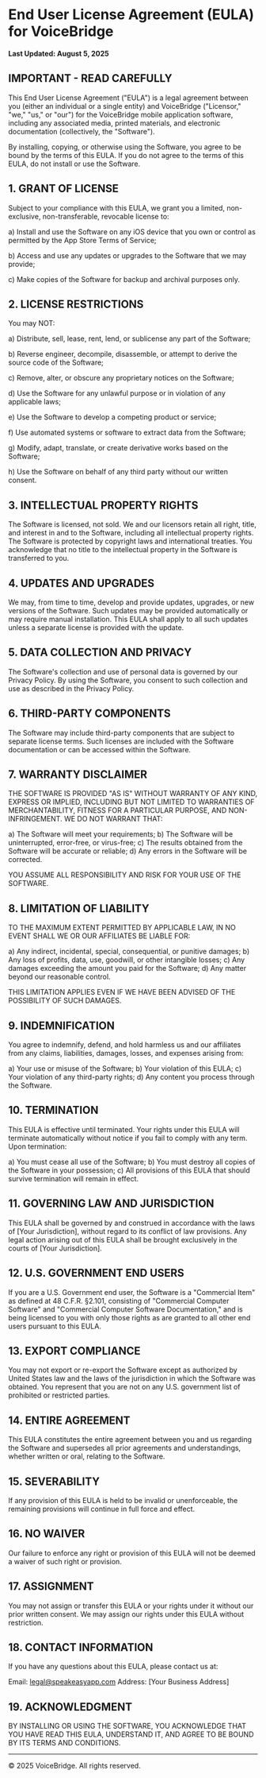 # End User License Agreement (EULA) for VoiceBridge

**Last Updated: August 5, 2025**

## IMPORTANT - READ CAREFULLY

This End User License Agreement ("EULA") is a legal agreement between you (either an individual or a single entity) and VoiceBridge ("Licensor," "we," "us," or "our") for the VoiceBridge mobile application software, including any associated media, printed materials, and electronic documentation (collectively, the "Software").

By installing, copying, or otherwise using the Software, you agree to be bound by the terms of this EULA. If you do not agree to the terms of this EULA, do not install or use the Software.

## 1. GRANT OF LICENSE

Subject to your compliance with this EULA, we grant you a limited, non-exclusive, non-transferable, revocable license to:

a) Install and use the Software on any iOS device that you own or control as permitted by the App Store Terms of Service;

b) Access and use any updates or upgrades to the Software that we may provide;

c) Make copies of the Software for backup and archival purposes only.

## 2. LICENSE RESTRICTIONS

You may NOT:

a) Distribute, sell, lease, rent, lend, or sublicense any part of the Software;

b) Reverse engineer, decompile, disassemble, or attempt to derive the source code of the Software;

c) Remove, alter, or obscure any proprietary notices on the Software;

d) Use the Software for any unlawful purpose or in violation of any applicable laws;

e) Use the Software to develop a competing product or service;

f) Use automated systems or software to extract data from the Software;

g) Modify, adapt, translate, or create derivative works based on the Software;

h) Use the Software on behalf of any third party without our written consent.

## 3. INTELLECTUAL PROPERTY RIGHTS

The Software is licensed, not sold. We and our licensors retain all right, title, and interest in and to the Software, including all intellectual property rights. The Software is protected by copyright laws and international treaties. You acknowledge that no title to the intellectual property in the Software is transferred to you.

## 4. UPDATES AND UPGRADES

We may, from time to time, develop and provide updates, upgrades, or new versions of the Software. Such updates may be provided automatically or may require manual installation. This EULA shall apply to all such updates unless a separate license is provided with the update.

## 5. DATA COLLECTION AND PRIVACY

The Software's collection and use of personal data is governed by our Privacy Policy. By using the Software, you consent to such collection and use as described in the Privacy Policy.

## 6. THIRD-PARTY COMPONENTS

The Software may include third-party components that are subject to separate license terms. Such licenses are included with the Software documentation or can be accessed within the Software.

## 7. WARRANTY DISCLAIMER

THE SOFTWARE IS PROVIDED "AS IS" WITHOUT WARRANTY OF ANY KIND, EXPRESS OR IMPLIED, INCLUDING BUT NOT LIMITED TO WARRANTIES OF MERCHANTABILITY, FITNESS FOR A PARTICULAR PURPOSE, AND NON-INFRINGEMENT. WE DO NOT WARRANT THAT:

a) The Software will meet your requirements;
b) The Software will be uninterrupted, error-free, or virus-free;
c) The results obtained from the Software will be accurate or reliable;
d) Any errors in the Software will be corrected.

YOU ASSUME ALL RESPONSIBILITY AND RISK FOR YOUR USE OF THE SOFTWARE.

## 8. LIMITATION OF LIABILITY

TO THE MAXIMUM EXTENT PERMITTED BY APPLICABLE LAW, IN NO EVENT SHALL WE OR OUR AFFILIATES BE LIABLE FOR:

a) Any indirect, incidental, special, consequential, or punitive damages;
b) Any loss of profits, data, use, goodwill, or other intangible losses;
c) Any damages exceeding the amount you paid for the Software;
d) Any matter beyond our reasonable control.

THIS LIMITATION APPLIES EVEN IF WE HAVE BEEN ADVISED OF THE POSSIBILITY OF SUCH DAMAGES.

## 9. INDEMNIFICATION

You agree to indemnify, defend, and hold harmless us and our affiliates from any claims, liabilities, damages, losses, and expenses arising from:

a) Your use or misuse of the Software;
b) Your violation of this EULA;
c) Your violation of any third-party rights;
d) Any content you process through the Software.

## 10. TERMINATION

This EULA is effective until terminated. Your rights under this EULA will terminate automatically without notice if you fail to comply with any term. Upon termination:

a) You must cease all use of the Software;
b) You must destroy all copies of the Software in your possession;
c) All provisions of this EULA that should survive termination will remain in effect.

## 11. GOVERNING LAW AND JURISDICTION

This EULA shall be governed by and construed in accordance with the laws of [Your Jurisdiction], without regard to its conflict of law provisions. Any legal action arising out of this EULA shall be brought exclusively in the courts of [Your Jurisdiction].

## 12. U.S. GOVERNMENT END USERS

If you are a U.S. Government end user, the Software is a "Commercial Item" as defined at 48 C.F.R. §2.101, consisting of "Commercial Computer Software" and "Commercial Computer Software Documentation," and is being licensed to you with only those rights as are granted to all other end users pursuant to this EULA.

## 13. EXPORT COMPLIANCE

You may not export or re-export the Software except as authorized by United States law and the laws of the jurisdiction in which the Software was obtained. You represent that you are not on any U.S. government list of prohibited or restricted parties.

## 14. ENTIRE AGREEMENT

This EULA constitutes the entire agreement between you and us regarding the Software and supersedes all prior agreements and understandings, whether written or oral, relating to the Software.

## 15. SEVERABILITY

If any provision of this EULA is held to be invalid or unenforceable, the remaining provisions will continue in full force and effect.

## 16. NO WAIVER

Our failure to enforce any right or provision of this EULA will not be deemed a waiver of such right or provision.

## 17. ASSIGNMENT

You may not assign or transfer this EULA or your rights under it without our prior written consent. We may assign our rights under this EULA without restriction.

## 18. CONTACT INFORMATION

If you have any questions about this EULA, please contact us at:

Email: legal@speakeasyapp.com
Address: [Your Business Address]

## 19. ACKNOWLEDGMENT

BY INSTALLING OR USING THE SOFTWARE, YOU ACKNOWLEDGE THAT YOU HAVE READ THIS EULA, UNDERSTAND IT, AND AGREE TO BE BOUND BY ITS TERMS AND CONDITIONS.

---

© 2025 VoiceBridge. All rights reserved.